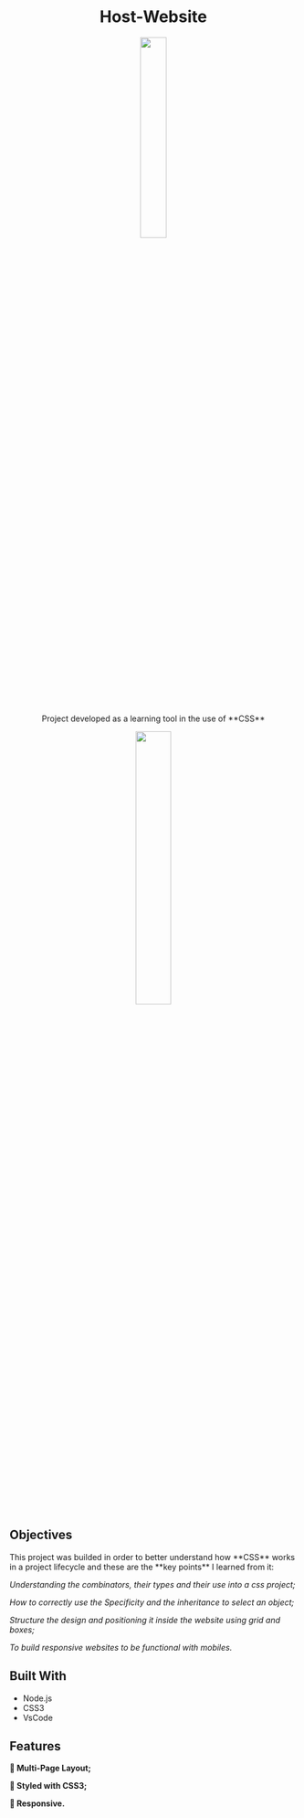 <h1 align="center">Host-Website</h1>
  
 <p align="center"> <img src=https://user-images.githubusercontent.com/102605061/164025140-1f6ea9a3-95c0-4f6d-87a1-cd136a3a1af1.jpg width="30%" height="30%"></p>
 
  <p align="center">Project developed as a learning tool in the use of **CSS**</p>
  
  <p align="center"><img src=https://user-images.githubusercontent.com/102605061/164043853-ecaa84fe-2364-4b28-a9e3-dfb4b4d8aa1e.gif width="35%" height="35%"> </p>
  

<h2>Objectives</h2>
  
  <p>This project was builded in order to better understand how **CSS** works in a project lifecycle and these are the **key points** I learned from it:</p>
  
_Understanding the combinators, their types and their use into a css project;_

_How to correctly use the Specificity and the inheritance to select an object;_

_Structure the design and positioning it inside the website using grid and boxes;_

_To build responsive websites to be functional with mobiles._

<h2>Built With</h2>
  
  * Node.js
  * CSS3
  * VsCode
  
 <h2>Features</h2>
   
  
  **:open_file_folder: Multi-Page Layout;**
  
  **:art: Styled with CSS3;**
  
  **:iphone: Responsive.**
  
   
